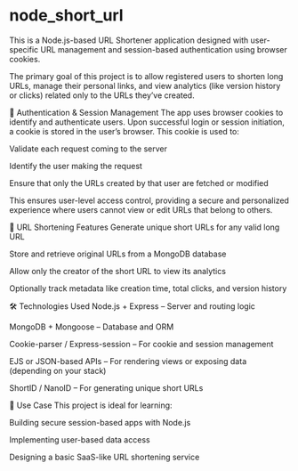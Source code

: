 # node_short_url
This is a Node.js-based URL Shortener application designed with user-specific URL management and session-based authentication using browser cookies.

The primary goal of this project is to allow registered users to shorten long URLs, manage their personal links, and view analytics (like version history or clicks) related only to the URLs they’ve created.

🔐 Authentication & Session Management
The app uses browser cookies to identify and authenticate users. Upon successful login or session initiation, a cookie is stored in the user’s browser. This cookie is used to:

Validate each request coming to the server

Identify the user making the request

Ensure that only the URLs created by that user are fetched or modified

This ensures user-level access control, providing a secure and personalized experience where users cannot view or edit URLs that belong to others.

🔗 URL Shortening Features
Generate unique short URLs for any valid long URL

Store and retrieve original URLs from a MongoDB database

Allow only the creator of the short URL to view its analytics

Optionally track metadata like creation time, total clicks, and version history

🛠️ Technologies Used
Node.js + Express – Server and routing logic

MongoDB + Mongoose – Database and ORM

Cookie-parser / Express-session – For cookie and session management

EJS or JSON-based APIs – For rendering views or exposing data (depending on your stack)

ShortID / NanoID – For generating unique short URLs

🚀 Use Case
This project is ideal for learning:

Building secure session-based apps with Node.js

Implementing user-based data access

Designing a basic SaaS-like URL shortening service
